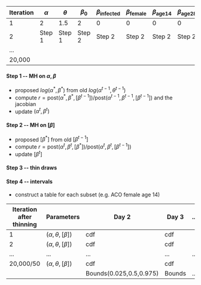 | Iteration | $\alpha$ | $\theta$ | $\beta_0$ | $\beta_\text{infected}$ | $\beta_\text{female}$ | $\beta_\text{age14}$ | $\beta_\text{age28}$ |
| --------- | -------- | -------- | --------- | ----------------------- | --------------------- | -------------------- | -------------------- |
| 1         | 2        | 1.5      | 2         | 0                       | 0                     | 0                    | 0                    |
| 2         | Step 1   | Step 1   | Step 2    | Step 2                  | Step 2                | Step 2               | Step 2               |
| ...       |          |          |           |                         |                       |                      |                      |
| 20,000    |          |          |           |                         |                       |                      |                      |

#### Step 1 -- MH on $\alpha,\beta$

- proposed $log(\alpha^{*},\beta^{*})$ from old $log(\alpha^{t-1},\theta^{t-1})$
- compute $r = \text{post}(\alpha^{*},\beta^{*}, [\beta^{t-1}]) / \text{post}(\alpha^{t-1},\beta^{t-1}, [\beta^{t-1}])$ and the jacobian
- update $(\alpha^{t},\beta^{t})$

#### Step 2 -- MH on $[\beta]$

- proposed $[\beta^{*}]$ from old $[\beta^{t-1}]$ 
- compute $r = \text{post}(\alpha^{t},\beta^{t}, [\beta^{*}]) / \text{post}(\alpha^{t},\beta^{t}, [\beta^{t-1}])$
- update $[\beta^{t}]$ 

#### Step 3 -- thin draws 

#### Step 4 -- intervals

- construct a table for each subset (e.g. ACO female age 14)

| Iteration after thinning | Parameters                | Day 2                   | Day 3  | ...  | Day End |
| ------------------------ | ------------------------- | ----------------------- | ------ | ---- | ------- |
| 1                        | $(\alpha,\theta,[\beta])$ | cdf                     | cdf    |      | cdf     |
| 2                        | $(\alpha,\theta,[\beta])$ | cdf                     | cdf    |      | cdf     |
| ...                      | ...                       | ...                     | ...    | ...  | ...     |
| 20,000/50                | $(\alpha,\theta,[\beta])$ | cdf                     | cdf    |      | cdf     |
|                          |                           | Bounds(0.025,0.5,0.975) | Bounds | ...  | Bounds  |
